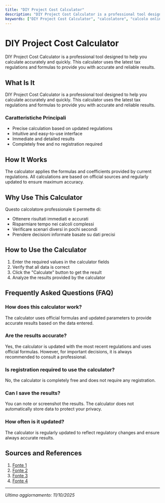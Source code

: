 ```yaml
---
title: "DIY Project Cost Calculator"
description: "DIY Project Cost Calculator is a professional tool designed to help you calculate accurately and quickly. This calculator uses the latest tax regulations and formulas to provide you with accurate and reliable results."
keywords: ["DIY Project Cost Calculator", "calcolatore", "calcolo online"]
---
```


# DIY Project Cost Calculator

DIY Project Cost Calculator is a professional tool designed to help you calculate accurately and quickly. This calculator uses the latest tax regulations and formulas to provide you with accurate and reliable results.

## What Is It

DIY Project Cost Calculator is a professional tool designed to help you calculate accurately and quickly. This calculator uses the latest tax regulations and formulas to provide you with accurate and reliable results.

### Caratteristiche Principali

- Precise calculation based on updated regulations
- Intuitive and easy-to-use interface
- Immediate and detailed results
- Completely free and no registration required

## How It Works

The calculator applies the formulas and coefficients provided by current regulations. All calculations are based on official sources and regularly updated to ensure maximum accuracy.

## Why Use This Calculator

Questo calcolatore professionale ti permette di:

- Ottenere risultati immediati e accurati
- Risparmiare tempo nei calcoli complessi
- Verificare scenari diversi in pochi secondi
- Prendere decisioni informate basate su dati precisi

## How to Use the Calculator

1. Enter the required values in the calculator fields
2. Verify that all data is correct
3. Click the "Calculate" button to get the result
4. Analyze the results provided by the calculator

## Frequently Asked Questions (FAQ)

### How does this calculator work?

The calculator uses official formulas and updated parameters to provide accurate results based on the data entered.

### Are the results accurate?

Yes, the calculator is updated with the most recent regulations and uses official formulas. However, for important decisions, it is always recommended to consult a professional.

### Is registration required to use the calculator?

No, the calculator is completely free and does not require any registration.

### Can I save the results?

You can note or screenshot the results. The calculator does not automatically store data to protect your privacy.

### How often is it updated?

The calculator is regularly updated to reflect regulatory changes and ensure always accurate results.

## Sources and References

1. [Fonte 1](https://www.lowes.com/nl/diy-projects-and-ideas/calculators)
2. [Fonte 2](https://www.mastt.com/blogs/construction-cost-estimator)
3. [Fonte 3](https://www.omnicalculator.com/construction)
4. [Fonte 4](https://generationhbc.com/building-materials-calculator/)

---

*Ultimo aggiornamento: 11/10/2025*
